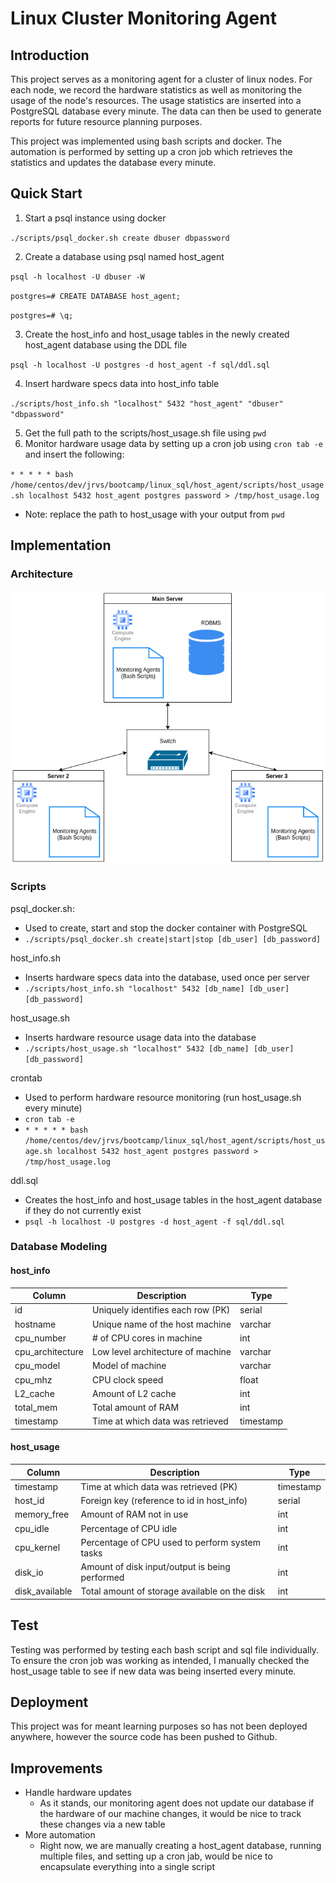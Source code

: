 # Linux Cluster Monitoring Agent

## Introduction
This project serves as a monitoring agent for a cluster of linux nodes. For each node, we record the hardware statistics as well as monitoring the usage of the node's resources. The usage statistics are inserted into a PostgreSQL database every minute. The data can then be used to generate reports for future resource planning purposes. 

This project was implemented using bash scripts and docker.  The automation is performed by setting up a cron job which retrieves the statistics and updates the database every minute.


## Quick Start
1. Start a psql instance using docker

`./scripts/psql_docker.sh create dbuser dbpassword `

2. Create a database using psql named host_agent

`psql -h localhost -U dbuser -W`

`postgres=# CREATE DATABASE host_agent;`

`postgres=# \q;`

3. Create the host_info and host_usage tables in the newly created host_agent database using the DDL file

`psql -h localhost -U postgres -d host_agent -f sql/ddl.sql`

4. Insert hardware specs data into host_info table

`./scripts/host_info.sh "localhost" 5432 "host_agent" "dbuser" "dbpassword"`

5. Get the full path to the scripts/host_usage.sh file using `pwd`
6. Monitor hardware usage data by setting up a cron job using `cron tab -e` and insert the following:

`* * * * * bash /home/centos/dev/jrvs/bootcamp/linux_sql/host_agent/scripts/host_usage.sh localhost 5432 host_agent postgres password > /tmp/host_usage.log`

- Note: replace the path to host_usage with your output from `pwd`

## Implementation
### Architecture
![my_image](./assets/arch.png)

### Scripts
psql_docker.sh:
- Used to create, start and stop the docker container with PostgreSQL
- `./scripts/psql_docker.sh create|start|stop [db_user] [db_password]`

host_info.sh
- Inserts hardware specs data into the database, used once per server
- `./scripts/host_info.sh "localhost" 5432 [db_name] [db_user] [db_password]`

host_usage.sh
- Inserts hardware resource usage data into the database
- `./scripts/host_usage.sh "localhost" 5432 [db_name] [db_user] [db_password]`

crontab
- Used to perform hardware resource monitoring (run host_usage.sh every minute) 
- `cron tab -e`
- `* * * * * bash /home/centos/dev/jrvs/bootcamp/linux_sql/host_agent/scripts/host_usage.sh localhost 5432 host_agent postgres password > /tmp/host_usage.log`

ddl.sql
- Creates the host_info and host_usage tables in the host_agent database if they do not currently exist
- `psql -h localhost -U postgres -d host_agent -f sql/ddl.sql`


### Database Modeling
#### host_info 
| Column | Description | Type |
| --- | ----------- | ------- |
| id | Uniquely identifies each row (PK) | serial
| hostname | Unique name of the host machine | varchar
| cpu_number | # of CPU cores in machine | int
| cpu_architecture | Low level architecture of machine | varchar
| cpu_model | Model of machine | varchar
| cpu_mhz | CPU clock speed | float
| L2_cache | Amount of L2 cache | int
| total_mem | Total amount of RAM | int 
| timestamp | Time at which data was retrieved | timestamp

#### host_usage
| Column | Description | Type |
| --- | ----------- | ------- |
| timestamp | Time at which data was retrieved (PK) | timestamp
| host_id | Foreign key (reference to id in host_info)| serial
| memory_free | Amount of RAM not in use | int
| cpu_idle | Percentage of CPU idle | int
| cpu_kernel | Percentage of CPU used to perform system tasks| int
| disk_io | Amount of disk input/output is being performed | int
| disk_available | Total amount of storage available on the disk | int 

## Test
Testing was performed by testing each bash script and sql file individually. To ensure the cron job was working as intended, I manually checked the host_usage table to see if new data was being inserted every minute.

## Deployment
This project was for meant learning purposes so has not been deployed anywhere, however the source code has been pushed to Github.

## Improvements
- Handle hardware updates
	- As it stands, our monitoring agent does not update our database if the hardware of our machine changes, it would be nice to track these changes via a new table
- More automation
	- Right now, we are manually creating a host_agent database, running multiple files, and setting up a cron jab, would be nice to encapsulate everything into a single script

